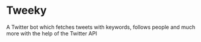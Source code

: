 # Tweeky
A Twitter bot which fetches tweets with keywords, follows people and much more with the help of the Twitter API
